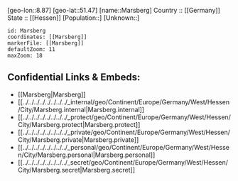 ﻿---
location: [51.47,8.87] 
mapzoom: [7,12] 
mapmarker: city 
type: City
tags:
- geo/City


SpocWebEntityId: 32327
isDeleted: false
confidential: public

---
[geo-lon::8.87] 
[geo-lat::51.47] 
[name::Marsberg] 
Country :: [[Germany]]  
State :: [[Hessen]] 
[Population::] 
[Unknown::] 


```leaflet
id: Marsberg
coordinates: [[Marsberg]] 
markerFile: [[Marsberg]] 
defaultZoom: 11 
maxZoom: 18
```


## Confidential Links & Embeds: 
- [[Marsberg|Marsberg]]  
- [[../../../../../../../../_internal/geo/Continent/Europe/Germany/West/Hessen/City/Marsberg.internal|Marsberg.internal]] 
- [[../../../../../../../../_protect/geo/Continent/Europe/Germany/West/Hessen/City/Marsberg.protect|Marsberg.protect]] 
- [[../../../../../../../../_private/geo/Continent/Europe/Germany/West/Hessen/City/Marsberg.private|Marsberg.private]] 
- [[../../../../../../../../_personal/geo/Continent/Europe/Germany/West/Hessen/City/Marsberg.personal|Marsberg.personal]] 
- [[../../../../../../../../_secret/geo/Continent/Europe/Germany/West/Hessen/City/Marsberg.secret|Marsberg.secret]] 
